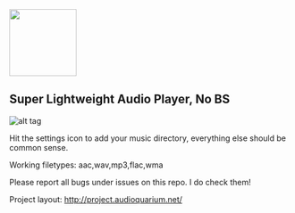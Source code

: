 <img src="http://i.imgur.com/vrbcYwa.png" width="120">

## Super Lightweight Audio Player, No BS

![alt tag](http://i.imgur.com/4r3PEfL.png)

Hit the settings icon to add your music directory, everything else should be common sense.

Working filetypes: aac,wav,mp3,flac,wma

Please report all bugs under issues on this repo. I do check them!

Project layout: http://project.audioquarium.net/
